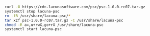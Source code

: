 ﻿```sh
curl -O https://cdn.lacunasoftware.com/psc/psc-1.0.0-rc07.tar.gz
systemctl stop lacuna-psc
rm -fR /usr/share/lacuna-psc/*
tar xzf psc-1.0.0-rc07.tar.gz -C /usr/share/lacuna-psc
chmod -R a=,u+rwX,go+rX /usr/share/lacuna-psc
systemctl start lacuna-psc
```
